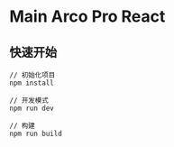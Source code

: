 # Main Arco Pro React

## 快速开始

```
// 初始化项目
npm install

// 开发模式
npm run dev

// 构建
npm run build
```

